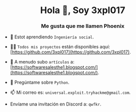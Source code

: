 <h1 align="center">Hola 👋, Soy 3xpl017</h1>
<h3 align="center">Me gusta que me llamen Phoenix</h3>

- 🌱 Estot aprendiendo `Ingeniería social`.

- 👨‍💻 `Todos mis proyectos` están disponibles aquí: [https://github.com/3xpl017](https://github.com/3xpl017).

- 📝 A menudo subo `artículos` a: [https://softwaresalesthe1.blogspot.com/](https://softwaresalesthe1.blogspot.com/).

- 💬 Pregúntame sobre `Python`.

- 📫 Mi correo es: `universal.exploit.tryhackme@gmail.com`.

- Envíame una invitación en Discord a: `qwfkr`.
